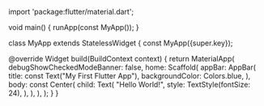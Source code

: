 import 'package:flutter/material.dart';

void main() {
  runApp(const MyApp());
}

class MyApp extends StatelessWidget {
  const MyApp({super.key});

  @override
  Widget build(BuildContext context) {
    return MaterialApp(
      debugShowCheckedModeBanner: false,
      home: Scaffold(
        appBar: AppBar(
          title: const Text("My First Flutter App"),
          backgroundColor: Colors.blue,
        ),
        body: const Center(
          child: Text(
            "Hello World!",
            style: TextStyle(fontSize: 24),
          ),
        ),
      ),
    );
  }
}
